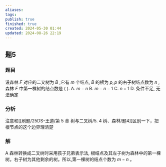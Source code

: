 ```yaml
---
aliases: 
tags: 
publish: true
finished: true
created: 2024-05-30 01:44
updated: 2024-08-26 22:19
---
```

## 题5
### 题目
设森林 $F$ 对应的二叉树为 $B$ ,它有 $m$ 个结点, $B$ 的根为 $p,p$ 的右子树结点数为 $n$ ,森林 $F$ 中第一棵树的结点数是 ( ).
A. $m - n$ 
B. $m - n - 1$
C. $n + 1$ 
D. 条件不足, 无法确定
### 分析
注意和[[刷题/25DS-王道/第 5 章 树与二叉树/5. 4 树、森林/题4]]区别一下，把根节点的这个边界理清楚
### 解
A
森林转换成二叉树时采用孩子兄弟表示法, 根结点及其左子树为森林中的第一棵树。右子树为其他剩余的树。所以,第一棵树的结点个数为 $m - n$ 。